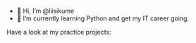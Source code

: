 - 👋 Hi, I’m @liisikume
- 🌱 I’m currently learning Python and get my IT career going.

Have a look at my practice projects:

